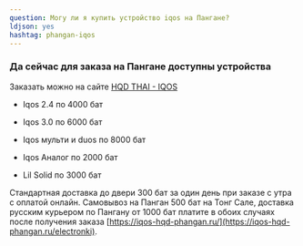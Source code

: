 ```yaml
---
question: Могу ли я купить устройство iqos на Пангане?
ldjson: yes
hashtag: phangan-iqos
---
```


### Да сейчас для заказа на Пангане доступны устройства

Заказать можно на сайте [HQD THAI - IQOS](https://hqdthai.ru/iqos/)

* Iqos 2.4 по 4000 бат

* Iqos 3.0 по 6000 бат

* Iqos мульти и duos по 8000 бат

* Iqos Аналог по 2000 бат

* Lil Solid по 3000 бат
 
 Стандартная доставка до двери 300 бат за один день при заказе с утра с оплатой онлайн. Самовывоз на Панган 500 бат на Тонг Сале, доставка русским курьером по Пангану от  1000 бат платите в обоих случаях после получения заказа [https://iqos-hqd-phangan.ru/](https://iqos-hqd-phangan.ru/electronki).
